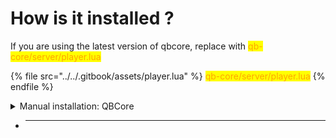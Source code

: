 # How is it installed ?

If you are using the latest version of qbcore, replace with <mark style="color:orange;">qb-core/server/player.lua</mark>

{% file src="../../.gitbook/assets/player.lua" %}
<mark style="color:orange;">qb-core/server/player.lua</mark>
{% endfile %}

<details>

<summary>Manual installation: QBCore</summary>

Detailed manual installation will be added soon..

</details>

- ***
